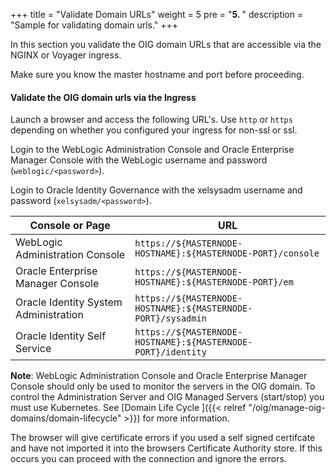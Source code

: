 +++
title = "Validate Domain URLs"
weight = 5
pre = "<b>5. </b>"
description = "Sample for validating domain urls."
+++

In this section you validate the OIG domain URLs that are accessible via the NGINX or Voyager ingress.

Make sure you know the master hostname and port before proceeding.

#### Validate the OIG domain urls via the Ingress

Launch a browser and access the following URL's. Use `http` or `https` depending on whether you configured your ingress for non-ssl or ssl. 

Login to the WebLogic Administration Console and Oracle Enterprise Manager Console with the WebLogic username and password (`weblogic/<password>`).

Login to Oracle Identity Governance with the xelsysadm username and password (`xelsysadm/<password>`).

| Console or Page | URL | 
| --- | --- | 
| WebLogic Administration Console | `https://${MASTERNODE-HOSTNAME}:${MASTERNODE-PORT}/console` | 
| Oracle Enterprise Manager Console | `https://${MASTERNODE-HOSTNAME}:${MASTERNODE-PORT}/em` 
| Oracle Identity System Administration  | `https://${MASTERNODE-HOSTNAME}:${MASTERNODE-PORT}/sysadmin` |
| Oracle Identity Self Service | `https://${MASTERNODE-HOSTNAME}:${MASTERNODE-PORT}/identity` |

 **Note**: WebLogic Administration Console and Oracle Enterprise Manager Console should only be used to monitor the servers in the OIG domain. To control the Administration Server and OIG Managed Servers (start/stop) you must use Kubernetes. See [Domain Life Cycle ]({{< relref "/oig/manage-oig-domains/domain-lifecycle" >}}) for more information.
 
 The browser will give certificate errors if you used a self signed certifcate and have not imported it into the browsers Certificate Authority store. If this occurs you can proceed with the connection and ignore the errors.

